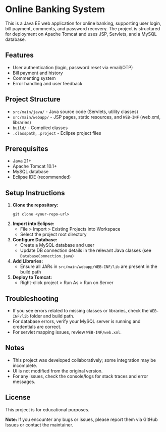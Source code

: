 # Online Banking System

This is a Java EE web application for online banking, supporting user login, bill payment, comments, and password recovery. The project is structured for deployment on Apache Tomcat and uses JSP, Servlets, and a MySQL database.

## Features
- User authentication (login, password reset via email/OTP)
- Bill payment and history
- Commenting system
- Error handling and user feedback

## Project Structure
- `src/main/java/` - Java source code (Servlets, utility classes)
- `src/main/webapp/` - JSP pages, static resources, and `WEB-INF` (web.xml, libraries)
- `build/` - Compiled classes
- `.classpath`, `.project` - Eclipse project files

## Prerequisites
- Java 21+
- Apache Tomcat 10.1+
- MySQL database
- Eclipse IDE (recommended)

## Setup Instructions
1. **Clone the repository:**
   ```
   git clone <your-repo-url>
   ```
2. **Import into Eclipse:**
   - File > Import > Existing Projects into Workspace
   - Select the project root directory
3. **Configure Database:**
   - Create a MySQL database and user
   - Update DB connection details in the relevant Java classes (see `DatabaseConnection.java`)
4. **Add Libraries:**
   - Ensure all JARs in `src/main/webapp/WEB-INF/lib` are present in the build path
5. **Deploy to Tomcat:**
   - Right-click project > Run As > Run on Server

## Troubleshooting
- If you see errors related to missing classes or libraries, check the `WEB-INF/lib` folder and build path.
- For database errors, verify your MySQL server is running and credentials are correct.
- For servlet mapping issues, review `WEB-INF/web.xml`.

## Notes
- This project was developed collaboratively; some integration may be incomplete.
- UI is not modified from the original version.
- For any issues, check the console/logs for stack traces and error messages.

## License
This project is for educational purposes.

**Note:** If you encounter any bugs or issues, please report them via GitHub Issues or contact the maintainer.
